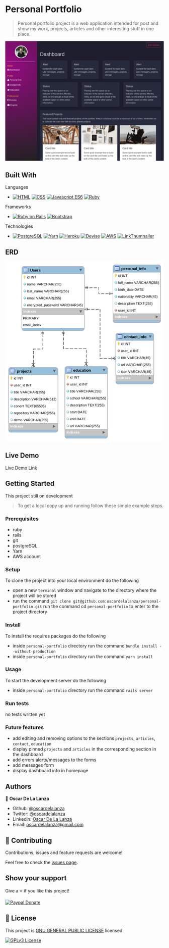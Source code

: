 # Personal Portfolio

> Personal portfolio project is a web application intended for post and show my work, projects, articles and other
> interesting stuff in one place. 

![screenshot](docs/screenshots/dashboard.png)

## Built With
Languages
- [![HTML](https://img.shields.io/badge/-HTML5-orange)](https://developer.mozilla.org/en-US/docs/Web/Guide/HTML/HTML5)
[![CSS](https://img.shields.io/badge/-CSS3-informational)](https://developer.mozilla.org/en-US/docs/Web/CSS)
[![Javascript ES6](https://img.shields.io/badge/Javascript-ES6-yellow)](https://developer.mozilla.org/en-US/docs/Web/JavaScript)
[![Ruby](https://img.shields.io/badge/Ruby-v2.0.7-red)](https://www.ruby-lang.org/)

Frameworks
- [![Ruby on Rails](https://img.shields.io/badge/Rails-v6.0.2-red)](https://rubyonrails.org/)
[![Bootstrap](https://img.shields.io/badge/Bootstrap-v4.4.1-blue)](https://getbootstrap.com/)

Technologies
- [![PostgreSQL](https://img.shields.io/badge/PostgreSQL-v11.7-blue)](https://www.postgresql.org/)
[![Yarn](https://img.shields.io/badge/-Yarn-%232188b6)](https://yarnpkg.com/)
[![Heroku](https://img.shields.io/badge/-Heroku-%2379589F)](https://www.heroku.com/)
[![Devise](https://img.shields.io/badge/-Devise-%231D3461)](https://github.com/heartcombo/devise)
[![AWS](https://img.shields.io/badge/AWS-S3-yellow)](https://aws.amazon.com/)
[![LinkThumnailer](https://img.shields.io/badge/Link%20Thumbnailer-3.3.2-9cf)](https://github.com/gottfrois/link_thumbnailer)
## ERD
![ERD](docs/erd.png)

## Live Demo

[Live Demo Link](https://oscardelalanza-portfolio.herokuapp.com)

## Getting Started

This project still on development

> To get a local copy up and running follow these simple example steps.

### Prerequisites

- ruby
- rails
- git
- postgreSQL
- Yarn
- AWS account

### Setup

To clone the project into your local environment do the following

- open a new `terminal` window and navigate to the directory where the project will be stored
- run the command `git clone git@github.com:oscardelalanza/personal-portfolio.git`
run the command cd `personal-portfolio` to enter to the project directory

### Install

To install the requires packages do the following

- inside `personal-portfolio` directory run the command `bundle install --without-production`
- inside `personal-portfolio` directory run the command `yarn install`

### Usage

To start the development server do the following
- inside `personal-portfolio` directory run the command `rails server`

### Run tests

no tests written yet

### Future features

- add editing and removing options to the sections `projects`, `articles`, `contact`, `education`
- display pinned `projects` and `articles` in the corresponding section in the dashboard
- add errors alerts/messages to the forms
- add messages form
- display dashboard info in homepage 

## Authors

👤 **Oscar De La Lanza**

- Github: [@oscardelalanza](https://github.com/oscardelalanza)
- Twitter: [@oscardelalanza](https://twitter.com/oscardelalanza)
- Linkedin: [Oscar De La Lanza](https://linkedin.com/in/oscardelalanza)
- Email: [oscardelalanza@gmail.com](mailto:oscardelalanza@gmail.com)

## 🤝 Contributing

Contributions, issues and feature requests are welcome!

Feel free to check the [issues page](https://github.com/oscardelalanza/personal-portfolio/issues).

## Show your support

Give a ⭐️ if you like this project!

[![Paypal Donate](https://img.shields.io/badge/paypal-donate-blue)](https://paypal.me/oscardelalanza)


## 📝 License

This project is [GNU GENERAL PUBLIC LICENSE](https://www.gnu.org/licenses/gpl-3.0.html) licensed.
 
[![GPLv3 License](https://img.shields.io/badge/License-GPL%20v3-yellow.svg)](https://www.gnu.org/licenses/gpl-3.0.html)